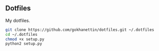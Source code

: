 ## Dotfiles

My dotfiles.

```bash
git clone https://github.com/gokhanettin/dotfiles.git ~/.dotfiles
cd ~/.dotfiles
chmod +x setup.py
python2 setup.py
```

